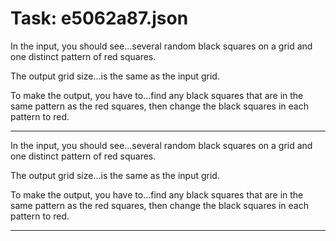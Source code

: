 # Task: e5062a87.json

In the input, you should see...several random black squares on a grid and one distinct pattern of red squares.

The output grid size...is the same as the input grid.

To make the output, you have to...find any black squares that are in the same pattern as the red squares, then change the black squares in each pattern to red.

---

In the input, you should see...several random black squares on a grid and one distinct pattern of red squares.

The output grid size...is the same as the input grid.

To make the output, you have to...find any black squares that are in the same pattern as the red squares, then change the black squares in each pattern to red.

---

